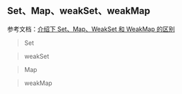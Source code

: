 ## Set、Map、weakSet、weakMap

参考文档：[介绍下 Set、Map、WeakSet 和 WeakMap 的区别](https://blog.csdn.net/qq_34543438/article/details/97136068)

> Set

> weakSet

> Map

> weakMap
